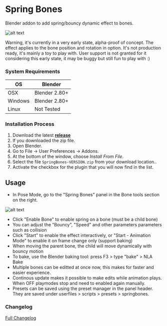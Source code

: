 # Spring Bones
Blender addon to add spring/bouncy dynamic effect to bones.

![alt text](https://github.com/artellblender/springbones/blob/master/bbones_chain.gif)

Warning, it's currently in a very early state, alpha-proof of concept.
The effect applies to the bone position and rotation in option.
It's not production ready, it's mainly a toy to play with.
User support is not granted for it considering this early state, it may be buggy but still fun to play with :)


### System Requirements

| **OS** | **Blender** |
| ------------- | ------------- |
| OSX | Blender 2.80+ |
| Windows | Blender 2.80+ |
| Linux | Not Tested |


### Installation Process

1. Download the latest <b>[release](https://github.com/artellblender/springbones/releases/)</b>
2. If you downloaded the zip file.
3. Open Blender.
4. Go to File -> User Preferences -> Addons.
5. At the bottom of the window, choose *Install From File*.
6. Select the file `SpringBones-VERSION.zip` from your download location..
7. Activate the checkbox for the plugin that you will now find in the list.

## Usage

- In Pose Mode, go to the "Spring Bones" panel in the Bone tools section on the right.

![alt text](https://github.com/artellblender/springbones/blob/master/SpringBones-v091.png)

- Click "Enable Bone" to enable spring on a bone (must be a child bone)
- You can adjust the "Bouncy", "Speed" and other parameters parameters such as collision
- Click "Start" to enable the effect interactively, or "Start - Animation Mode" to enable it on frame change only (support baking)
- When moving the parent bone, the child will move dynamically with bouncy motion
- To bake, use the Blender baking tool: press F3 > type "bake" > NLA Bake
- Multiple bones can be editted at once now, this makes for faster and easier experience.
- Continous update makes it possible to make edits while animation plays. When OFF playmodes stop and need to enabled again manually.
- Presets can be saved using the preset manager in the panel header. They are saved under userfiles > scripts > presets > springbones.



### Changelog

[Full Changelog](CHANGELOG.md)

